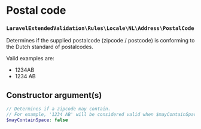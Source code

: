# Postal code
### `LaravelExtendedValidation\Rules\Locale\NL\Address\PostalCode`

Determines if the supplied postalcode (zipcode / postcode) is conforming to the Dutch standard of postalcodes.

Valid examples are:

- 1234AB
- 1234 AB

## Constructor argument(s)

```php
// Determines if a zipcode may contain.
// For example, '1234 AB' will be considered valid when $mayContainSpace is set to true.
$mayContainSpace: false
```
